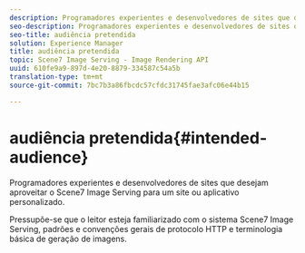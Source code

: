 ```yaml
---
description: Programadores experientes e desenvolvedores de sites que desejam aproveitar o Scene7 Image Serving para um site ou aplicativo personalizado.
seo-description: Programadores experientes e desenvolvedores de sites que desejam aproveitar o Scene7 Image Serving para um site ou aplicativo personalizado.
seo-title: audiência pretendida
solution: Experience Manager
title: audiência pretendida
topic: Scene7 Image Serving - Image Rendering API
uuid: 610fe9a9-897d-4e20-8879-334587c54a5b
translation-type: tm+mt
source-git-commit: 7bc7b3a86fbcdc57cfdc31745fae3afc06e44b15

---
```



# audiência pretendida{#intended-audience}

Programadores experientes e desenvolvedores de sites que desejam aproveitar o Scene7 Image Serving para um site ou aplicativo personalizado.

Pressupõe-se que o leitor esteja familiarizado com o sistema Scene7 Image Serving, padrões e convenções gerais de protocolo HTTP e terminologia básica de geração de imagens.
